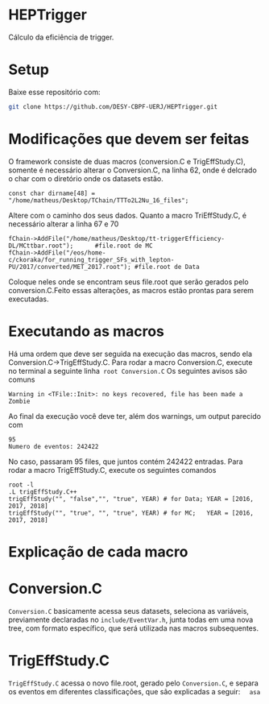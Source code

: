# HEPTrigger
Cálculo da eficiência de trigger.
# Setup
Baixe esse repositório com:

```bash
git clone https://github.com/DESY-CBPF-UERJ/HEPTrigger.git
```

# Modificações que devem ser feitas

O framework consiste de duas macros (conversion.C e TrigEffStudy.C), somente é necessário alterar o Conversion.C, na linha 62, onde é delcrado o char com o
diretório onde os datasets estão.

``` const char dirname[48] = "/home/matheus/Desktop/TChain/TTTo2L2Nu_16_files"; ```

Altere com o caminho dos seus dados. Quanto a macro TriEffStudy.C, é necessário alterar a linha 67 e 70

``` 
fChain->AddFile("/home/matheus/Desktop/tt-triggerEfficiency-DL/MCttbar.root");      #file.root de MC
fChain->AddFile("/eos/home-c/ckoraka/for_running_trigger_SFs_with_lepton-PU/2017/converted/MET_2017.root"); #file.root de Data 
```
Coloque neles onde se encontram seus file.root que serão gerados pelo conversion.C.Feito essas alterações, as macros estão prontas para serem executadas.
# Executando as macros
Há uma ordem que deve ser seguida na execução das macros, sendo ela Conversion.C->TrigEffStudy.C. Para rodar a macro Conversion.C, execute no terminal a seguinte
linha``` root Conversion.C```
Os seguintes avisos são comuns
```Warning in <TFile::Init>: file Tree.root probably not closed, trying to recover
Warning in <TFile::Init>: no keys recovered, file has been made a Zombie
```
Ao final da execução você deve ter, além dos warnings, um output parecido com
```
95
Numero de eventos: 242422
```
No caso, passaram 95 files, que juntos contém 242422 entradas.
Para rodar a macro TrigEffStudy.C, execute os seguintes comandos
```
root -l
.L trigEffStudy.C++
trigEffStudy("", "false","", "true", YEAR) # for Data; YEAR = [2016, 2017, 2018]
trigEffStudy("", "true", "", "true", YEAR) # for MC;   YEAR = [2016, 2017, 2018]
```

# Explicação de cada macro
# Conversion.C
```Conversion.C``` basicamente acessa seus datasets, seleciona as variáveis, previamente declaradas no ```include/EventVar.h```, junta todas em uma nova tree, com formato específico, que será utilizada nas macros subsequentes.
# TrigEffStudy.C
```TrigEffStudy.C``` acessa o novo file.root, gerado pelo ```Conversion.C```, e separa os eventos em diferentes classificações, que são explicadas a seguir:
```  asa```
